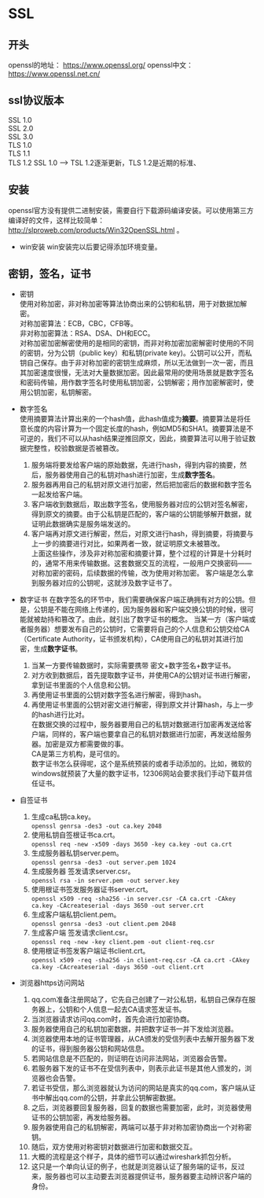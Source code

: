 # SSL

## 开头
openssl的地址： https://www.openssl.org/
openssl中文： https://www.openssl.net.cn/

## ssl协议版本
SSL 1.0  
SSL 2.0  
SSL 3.0  
TLS 1.0  
TLS 1.1  
TLS 1.2
SSL 1.0 --> TSL 1.2逐渐更新，TLS 1.2是近期的标准、  

## 安装
openssl官方没有提供二进制安装，需要自行下载源码编译安装。可以使用第三方编译好的文件，这样比较简单： http://slproweb.com/products/Win32OpenSSL.html 。

* win安装
  win安装完以后要记得添加环境变量。
## 密钥，签名，证书
* 密钥  
  使用对称加密，非对称加密等算法协商出来的公钥和私钥，用于对数据加解密。  
  对称加密算法：ECB，CBC，CFB等。  
  非对称加密算法：RSA、DSA、DH和ECC。  
  对称加密加密解密使用的是相同的密钥，而非对称加密加密解密时使用的不同的密钥，分为公钥（public key）和私钥(private key)。公钥可以公开，而私钥自己保存。由于非对称加密的密钥生成麻烦，所以无法做到一次一密，而且其加密速度很慢，无法对大量数据加密。因此最常用的使用场景就是数字签名和密码传输，用作数字签名时使用私钥加密，公钥解密；用作加密解密时，使用公钥加密，私钥解密。

* 数字签名  
  使用摘要算法计算出来的一个hash值，此hash值成为**摘要**。摘要算法是将任意长度的内容计算为一个固定长度的hash，例如MD5和SHA1。摘要算法是不可逆的，我们不可以从hash结果逆推回原文，因此，摘要算法可以用于验证数据完整性，校验数据是否被篡改。
  1. 服务端将要发给客户端的原始数据，先进行hash，得到内容的摘要，然后，服务器使用自己的私钥对hash进行加密，生成**数字签名**。
  2. 服务器再用自己的私钥对原文进行加密，然后把加密后的数据和数字签名一起发给客户端。
  3. 客户端收到数据后，取出数字签名，使用服务器对应的公钥对签名解密，得到原文的摘要。由于公私钥是匹配的，客户端的公钥能够解开数据，就证明此数据确实是服务端发送的。
  4. 客户端再对原文进行解密，然后，对原文进行hash，得到摘要，将摘要与上一步的摘要进行对比，如果两者一致，就证明原文未被篡改。  
  上面这些操作，涉及非对称加密和摘要计算，整个过程的计算是十分耗时的，通常不用来传输数据。这套数据交互的流程，一般用户交换密码——对称加密的密码，后续数据的传输，改为使用对称加密。
  客户端是怎么拿到服务器对应的公钥呢，这就涉及数字证书了。

* 数字证书
  在数字签名的环节中，我们需要确保客户端正确拥有对方的公钥。但是，公钥是不能在网络上传递的，因为服务器和客户端交换公钥的时候，很可能就被劫持和篡改了。由此，就引出了数字证书的概念。
  当某一方（客户端或者服务器）想要发布自己的公钥时，它需要将自己的个人信息和公钥交给CA（Certificate Authority，证书颁发机构），CA使用自己的私钥对其进行加密，生成**数字证书**。
  1. 当某一方要传输数据时，实际需要携带 密文+数字签名+数字证书。
  2. 对方收到数据后，首先提取数字证书，并使用CA的公钥对证书进行解密，拿到证书里面的个人信息和公钥。
  3. 再使用证书里面的公钥对数字签名进行解密，得到hash。
  4. 再使用证书里面的公钥对密文进行解密，得到原文并计算hash，与上一步的hash进行比对。  
  在数据交换的过程中，服务器要用自己的私钥对数据进行加密再发送给客户端，同样的，客户端也要拿自己的私钥对数据进行加密，再发送给服务器。加密是双方都需要做的事。  
  CA是第三方机构，是可信的。  
  数字证书怎么获得呢，这个是系统预装的或者手动添加的。比如，微软的windows就预装了大量的数字证书，12306网站会要求我们手动下载并信任证书。
  
* 自签证书
  1. 生成ca私钥ca.key。  
   `openssl genrsa -des3 -out ca.key 2048`
  2. 使用私钥自签根证书ca.crt。  
   `openssl req -new -x509 -days 3650 -key ca.key -out ca.crt`
  3. 生成服务器私钥server.pem。  
   `openssl genrsa -des3 -out server.pem 1024`
  4. 生成服务器 签发请求server.csr。  
   `openssl rsa -in server.pem -out server.key`
  5. 使用根证书签发服务器证书server.crt。  
   `openssl x509 -req -sha256 -in server.csr -CA ca.crt -CAkey ca.key -CAcreateserial -days 3650 -out server.crt`
  6. 生成客户端私钥client.pem。  
   `openssl genrsa -des3 -out client.pem 2048`
  7. 生成客户端 签发请求client.csr。  
   `openssl req -new -key client.pem -out client-req.csr`
  8. 使用根证书签发客户端证书client.crt。  
   `openssl x509 -req -sha256 -in client-req.csr -CA ca.crt -CAkey ca.key -CAcreateserial -days 3650 -out client.crt`

* 浏览器https访问网站
  1. qq.com准备注册网站了，它先自己创建了一对公私钥，私钥自己保存在服务器上，公钥和个人信息一起去CA请求签发证书。
  2. 当浏览器请求访问qq.com时，首先会进行加密协商。
  3. 服务器使用自己的私钥加密数据，并把数字证书一并下发给浏览器。
  4. 浏览器使用本地的证书管理器，从CA颁发的受信列表中去解开服务器下发的证书，得到服务器公钥和网站信息。
  5. 若网站信息是不匹配的，则证明在访问非法网站，浏览器会告警。
  6. 若服务器下发的证书不在受信列表中，则表示此证书是其他人颁发的，浏览器也会告警。
  7. 若证书受信，那么浏览器就认为访问的网站是真实的qq.com，客户端从证书中解出qq.com的公钥，并拿此公钥解密数据。
  8. 之后，浏览器要回复服务器，回复的数据也需要加密，此时，浏览器使用证书的公钥加密，再发给服务器。
  9. 服务器使用自己的私钥解密，两端可以基于非对称加密协商出一个对称密钥。
  10. 随后，双方使用对称密钥对数据进行加密和数据交互。
  11. 大概的流程是这个样子，具体的细节可以通过wireshark抓包分析。
  12. 这只是一个单向认证的例子，也就是浏览器认证了服务端的证书，反过来，服务器也可以主动要去浏览器提供证书，服务器要主动辨识客户端的身份。
   

